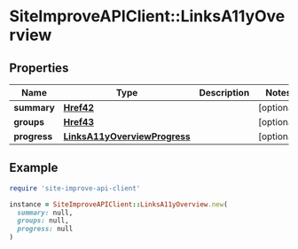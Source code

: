 # SiteImproveAPIClient::LinksA11yOverview

## Properties

| Name | Type | Description | Notes |
| ---- | ---- | ----------- | ----- |
| **summary** | [**Href42**](Href42.md) |  | [optional] |
| **groups** | [**Href43**](Href43.md) |  | [optional] |
| **progress** | [**LinksA11yOverviewProgress**](LinksA11yOverviewProgress.md) |  | [optional] |

## Example

```ruby
require 'site-improve-api-client'

instance = SiteImproveAPIClient::LinksA11yOverview.new(
  summary: null,
  groups: null,
  progress: null
)
```

